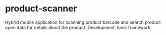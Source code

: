 # product-scanner
Hybrid mobile application for scanning product barcode and search product open data for details about the product.
Development: Ionic framework
